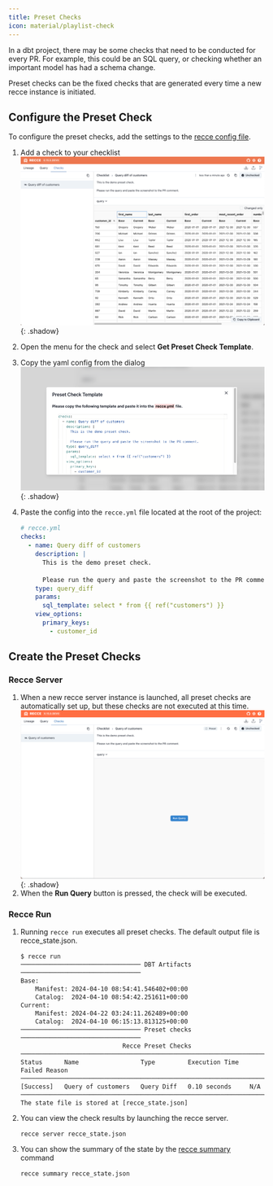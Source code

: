 ```yaml
---
title: Preset Checks
icon: material/playlist-check
---
```


In a dbt project, there may be some checks that need to be conducted for every PR. For example, this could be an SQL query, or checking whether an important model has had a schema change.

Preset checks can be the fixed checks that are generated every time a new recce instance is initiated.


## Configure the Preset Check

To configure the preset checks, add the settings to the [recce config file](../reference/configuration.md).

1. Add a check to your checklist
    ![alt text](../../assets/images/features/preset-checks-prep.png){: .shadow}
2. Open the menu for the check and select **Get Preset Check Template**.
3. Copy the yaml config from the dialog
    ![alt text](../../assets/images/features/preset-checks-template.png){: .shadow}

4. Paste the config into the `recce.yml` file located at the root of the project:


    ```yaml
    # recce.yml
    checks:
      - name: Query diff of customers
        description: |
          This is the demo preset check.
    
          Please run the query and paste the screenshot to the PR comment.
        type: query_diff
        params:
          sql_template: select * from {{ ref("customers") }}
        view_options:
          primary_keys:
            - customer_id
    ```

## Create the Preset Checks

### Recce Server

1. When a new recce server instance is launched, all preset checks are automatically set up, but these checks are not executed at this time.
    ![alt text](../../assets/images/features/preset-checks.png){: .shadow}
2. When the **Run Query** button is pressed, the check will be executed.

### Recce Run

1. Running `recce run` executes all preset checks. The default output file is recce_state.json.
    ```
    $ recce run
    ───────────────────────────────── DBT Artifacts ─────────────────────────────────
    Base:
        Manifest: 2024-04-10 08:54:41.546402+00:00
        Catalog:  2024-04-10 08:54:42.251611+00:00
    Current:
        Manifest: 2024-04-22 03:24:11.262489+00:00
        Catalog:  2024-04-10 06:15:13.813125+00:00
    ───────────────────────────────── Preset checks ─────────────────────────────────
                                Recce Preset Checks
    ──────────────────────────────────────────────────────────────────────────────
    Status      Name                 Type         Execution Time   Failed Reason
    ──────────────────────────────────────────────────────────────────────────────
    [Success]   Query of customers   Query Diff   0.10 seconds     N/A
    ──────────────────────────────────────────────────────────────────────────────
    The state file is stored at [recce_state.json]
    ```
2. You can view the check results by launching the recce server.
    ```shell
    recce server recce_state.json
    ```
3. You can show the summary of the state by the [recce summary](./recce-summary.md) command
    ```shell
    recce summary recce_state.json
    ```
    